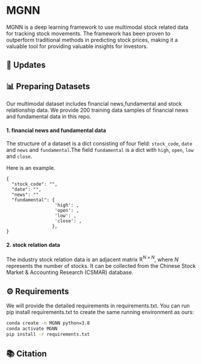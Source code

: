 # MGNN

MGNN is a deep learning framework to use multimodal stock related data for tracking stock movements. The framework has been proven to outperform traditional methods in predicting stock prices, making it a valuable tool for providing valuable insights for investors.

## 📝 Updates


## 📊 Preparing Datasets

Our multimodal dataset includes financial news,fundamental and stock relationship data. We provide 200 training data samples of financial news and fundamental data in this repo. 

#### 1. financial news and fundamental data
The structure of a dataset is a dict consisting of four field: `stock_code`, `date` and `news` and `fundamental`.The field `fundamental` is a dict with `high`, `open`, `low` and `close`.

Here is an example.
```
{
  "stock_code": "",
  "date": "",
  "news": ""
  "fundamental": {
                  'high': ,
                  'open': ,
                  'low': ,
                  'close': ,
                 },
}
```


#### 2. stock relation data
The industry stock relation data is an adjacent matrix $\mathbb{R}^{N×N}$, where $N$ represents the number of stocks. It can be collected from the Chinese Stock Market & Accounting Research (CSMAR) database.


## ⚙️ Requirements

We will provide the detailed requirements in requirements.txt. You can run pip install requirements.txt to create the same running environment as ours:

```bash
conda create -n MGNN python=3.8
conda activate MGNN
pip install -r requirements.txt
```
## 📚 Citation

